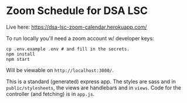 # Zoom Schedule for DSA LSC

Live here: https://dsa-lsc-zoom-calendar.herokuapp.com/

To run locally you'll need a zoom account w/ developer keys:

```
cp .env.example .env # and fill in the secrets.
npm install
npm start
```

Will be viewable on `http://localhost:3000/`.

This is a standard (generated) express app. The styles are sass and in `public/stylesheets`, the views are handlebars and in `views`. Code for the controller (and fetching) is in `app.js`.

